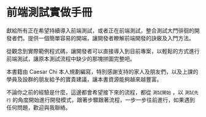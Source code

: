 # 前端測試實做手冊

獻給所有正在希望持續導入前端測試，或者正在前端測試，整合測試大門徘徊的開發者們。提供一個簡單容易的開端，讓開發者瞭解前端開發的訣竅及入門方法。

從觀念到實際範例程式碼，讓開發者可以直接導入到目前專案，以輕鬆的方式進行前端測試，讓原本測試流程中缺少的那塊拼圖完整吧。

本書籍由 Caesar Chi 本人規劃編寫，特別感謝支持的家人及朋友們，以及上課的學員及設群的朋友給予的寶貴建議，讓本書資源能夠越來越豐富。

不論你之前的經驗是什麼，這邊都會希望接下來的流程，都從 `測試開始` ，以 `測試先行` 的角度開始進行開發模式，跟著步驟跟著流程，一步一步往前進行，如果遇到任何問題，歡迎與我聯絡。